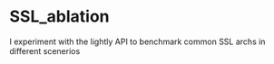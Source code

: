 # SSL_ablation
I experiment with the lightly API to benchmark common SSL archs in different scenerios
